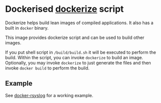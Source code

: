 # Dockerised [dockerize](https://github.com/larsks/dockerize/) script

Dockerize helps build lean images of compiled applications. It also has a built in `docker` binary.

This image provides dockerize script and can be used to build other images.

If you put shell script in `/build/build.sh` it will be executed to perform the build. Within the script, you can invoke `dockerize` to build an image. Optionally, you may invoke `dockerize` to just generate the files and then invoke `docker build` to perform the build.

## Example

See [docker-rsyslog](https://github.com/redmatter/docker-rsyslog) for a working example.

